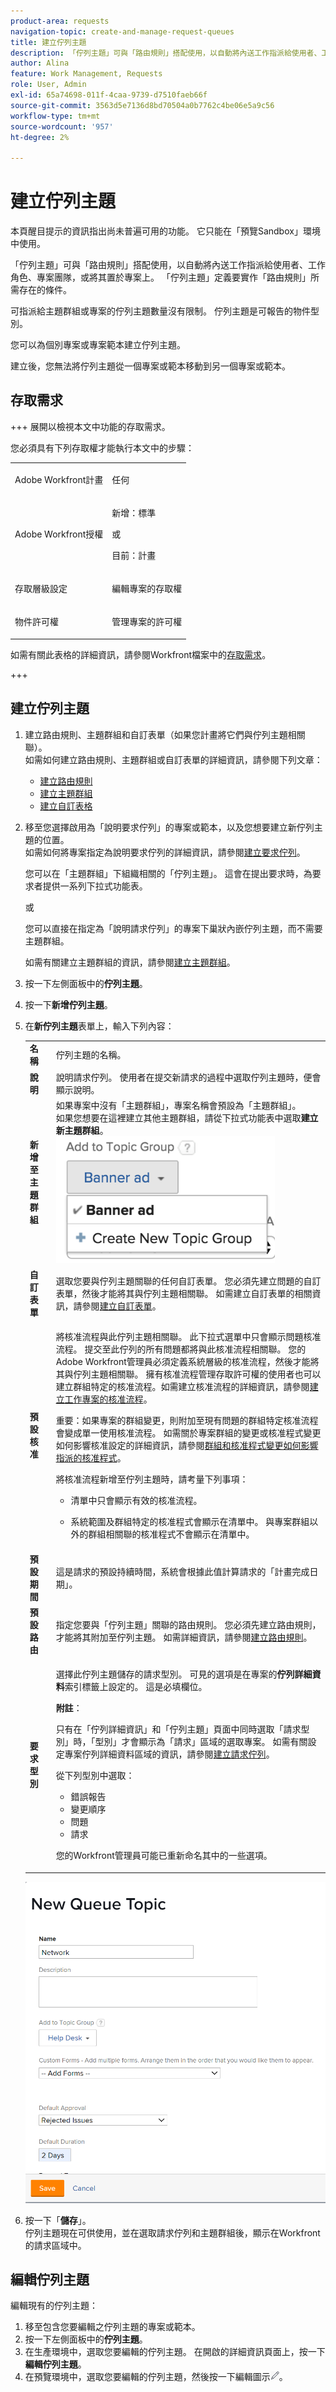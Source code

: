 ```yaml
---
product-area: requests
navigation-topic: create-and-manage-request-queues
title: 建立佇列主題
description: 「佇列主題」可與「路由規則」搭配使用，以自動將內送工作指派給使用者、工作角色、專案團隊，或將其置於專案上。 「佇列主題」定義要實作「路由規則」所需存在的條件。
author: Alina
feature: Work Management, Requests
role: User, Admin
exl-id: 65a74698-011f-4caa-9739-d7510faeb66f
source-git-commit: 3563d5e7136d8bd70504a0b7762c4be06e5a9c56
workflow-type: tm+mt
source-wordcount: '957'
ht-degree: 2%

---
```


# 建立佇列主題

<!-- Audited: 12/2023 -->

<span class="preview">本頁醒目提示的資訊指出尚未普遍可用的功能。 它只能在「預覽Sandbox」環境中使用。</span>

「佇列主題」可與「路由規則」搭配使用，以自動將內送工作指派給使用者、工作角色、專案團隊，或將其置於專案上。 「佇列主題」定義要實作「路由規則」所需存在的條件。

可指派給主題群組或專案的佇列主題數量沒有限制。 佇列主題是可報告的物件型別。

您可以為個別專案或專案範本建立佇列主題。

建立後，您無法將佇列主題從一個專案或範本移動到另一個專案或範本。

## 存取需求

+++ 展開以檢視本文中功能的存取需求。

<!--drafted - replace table with P&P:

<table style="table-layout:auto"> 
 <col> 
 <col> 
 <tbody> 
  <tr> 
   <td role="rowheader">Adobe Workfront plan*</td> 
   <td> <p>Any </p> </td> 
  </tr> 
  <tr> 
   <td role="rowheader">Adobe Workfront license*</td> 
   <td> <p>Current license: Standard </p> 
   Or
   <p>Legacy license: Plan </p> </td> 
  </tr> 
  <tr> 
   <td role="rowheader">Access level configurations*</td> 
   <td> <p>Edit access to Projects</p> <p>Note: If you still don't have access, ask your Workfront administrator if they set additional restrictions in your access level. For information on how a Workfront administrator can modify your access level, see <a href="../../../administration-and-setup/add-users/configure-and-grant-access/create-modify-access-levels.md" class="MCXref xref">Create or modify custom access levels</a>.</p> </td> 
  </tr> 
  <tr> 
   <td role="rowheader">Object permissions</td> 
   <td> <p> Manage permissions to the project</p> <p>For information on requesting additional access, see <a href="../../../workfront-basics/grant-and-request-access-to-objects/request-access.md" class="MCXref xref">Request access to objects </a>.</p> </td> 
  </tr> 
 </tbody> 
</table>
-->

您必須具有下列存取權才能執行本文中的步驟：

<table style="table-layout:auto"> 
 <col> 
 <col> 
 <tbody> 
  <tr> 
   <td role="rowheader">Adobe Workfront計畫</td> 
   <td> <p>任何 </p> </td> 
  </tr> 
  <tr> 
   <td role="rowheader">Adobe Workfront授權</td> 
   <td>
    <p>新增：標準</p>
    <p>或</p>
    <p>目前：計畫</p></td>  
  </tr> 
  <tr> 
   <td role="rowheader">存取層級設定</td> 
   <td> <p>編輯專案的存取權</p> </td> 
  </tr> 
  <tr> 
   <td role="rowheader">物件許可權</td> 
   <td> <p> 管理專案的許可權</p> </td> 
  </tr> 
 </tbody> 
</table>

如需有關此表格的詳細資訊，請參閱Workfront檔案中的[存取需求](/help/quicksilver/administration-and-setup/add-users/access-levels-and-object-permissions/access-level-requirements-in-documentation.md)。

+++

## 建立佇列主題

1. 建立路由規則、主題群組和自訂表單（如果您計畫將它們與佇列主題相關聯）。\
   如需如何建立路由規則、主題群組或自訂表單的詳細資訊，請參閱下列文章：

   * [建立路由規則](../../../manage-work/requests/create-and-manage-request-queues/create-routing-rules.md)
   * [建立主題群組](../../../manage-work/requests/create-and-manage-request-queues/create-topic-groups.md)
   * [建立自訂表格](/help/quicksilver/administration-and-setup/customize-workfront/create-manage-custom-forms/form-designer/design-a-form/design-a-form.md)

1. 移至您選擇啟用為「說明要求佇列」的專案或範本，以及您想要建立新佇列主題的位置。\
   如需如何將專案指定為說明要求佇列的詳細資訊，請參閱[建立要求佇列](../../../manage-work/requests/create-and-manage-request-queues/create-request-queue.md)。

   您可以在「主題群組」下組織相關的「佇列主題」。 這會在提出要求時，為要求者提供一系列下拉式功能表。

   或

   您可以直接在指定為「說明請求佇列」的專案下巢狀內嵌佇列主題，而不需要主題群組。

   如需有關建立主題群組的資訊，請參閱[建立主題群組](../../../manage-work/requests/create-and-manage-request-queues/create-topic-groups.md)。

1. 按一下左側面板中的&#x200B;**佇列主題**。
1. 按一下&#x200B;**新增佇列主題**。
1. 在&#x200B;**新佇列主題**&#x200B;表單上，輸入下列內容：

   <table style="table-layout:auto"> 
    <col> 
    <col> 
    <tbody> 
     <tr> 
      <td role="rowheader"><strong>名稱</strong> </td> 
      <td> 佇列主題的名稱。</td> 
     </tr> 
     <tr> 
      <td role="rowheader"><strong>說明</strong> </td> 
      <td>說明請求佇列。 使用者在提交新請求的過程中選取佇列主題時，便會顯示說明。 </td> 
     </tr> 
     <tr> 
      <td role="rowheader"><strong>新增至主題群組</strong> </td> 
      <td> 如果專案中沒有「主題群組」，專案名稱會預設為「主題群組」。<br>如果您想要在這裡建立其他主題群組，請從下拉式功能表中選取<strong>建立新主題群組</strong>。<br><img src="assets/create-new-topic-group-within-queue-topic-350x203.png" alt="create_new_topic_group_within_queue_topic.png" style="width: 350;height: 203;"></td> 
     </tr> 
     <tr> 
      <td role="rowheader"><strong>自訂表單</strong> </td> 
      <td>選取您要與佇列主題關聯的任何自訂表單。 您必須先建立問題的自訂表單，然後才能將其與佇列主題相關聯。 如需建立自訂表單的相關資訊，請參閱<a href="/help/quicksilver/administration-and-setup/customize-workfront/create-manage-custom-forms/form-designer/design-a-form/design-a-form.md">建立自訂表單</a>。</td> 
     </tr> 
     <tr> 
      <td role="rowheader"><strong>預設核准</strong></td> 
      <td> <p>將核准流程與此佇列主題相關聯。 此下拉式選單中只會顯示問題核准流程。 提交至此佇列的所有問題都將與此核准流程相關聯。 您的Adobe Workfront管理員必須定義系統層級的核准流程，然後才能將其與佇列主題相關聯。 <span>擁有核准流程管理存取許可權的使用者也可以建立群組特定的核准流程。</span>如需建立核准流程的詳細資訊，請參閱<a href="../../../administration-and-setup/customize-workfront/configure-approval-milestone-processes/create-approval-processes.md" class="MCXref xref">建立工作專案的核准流程</a>。<br></p> 
       <div> 
        <p>重要：如果專案的群組變更，則附加至現有問題的群組特定核准流程會變成單一使用核准流程。 如需關於專案群組的變更或核准程式變更如何影響核准設定的詳細資訊，請參閱<a href="../../../administration-and-setup/customize-workfront/configure-approval-milestone-processes/how-changes-affect-group-approvals.md" class="MCXref xref">群組和核准程式變更如何影響指派的核准程式</a>。</p> 
        <p>將核准流程新增至佇列主題時，請考量下列事項： </p> 
        <ul style="list-style-type: circle;"> 
         <li>清單中只會顯示有效的核准流程。 </li> 
         <li> <p>系統範圍及群組特定的核准程式會顯示在清單中。 與專案群組以外的群組相關聯的核准程式不會顯示在清單中。</p> </li> 
        </ul> 
       </div> </td> 
     </tr> 
     <tr> 
      <td role="rowheader"><strong>預設期間</strong> </td> 
      <td>這是請求的預設持續時間，系統會根據此值計算請求的「計畫完成日期」。</td> 
     </tr> 
     <tr> 
      <td role="rowheader"><strong>預設路由</strong> </td> 
      <td>指定您要與「佇列主題」關聯的路由規則。 您必須先建立路由規則，才能將其附加至佇列主題。 如需詳細資訊，請參閱<a href="../../../manage-work/requests/create-and-manage-request-queues/create-routing-rules.md">建立路由規則</a>。 </td> 
     </tr> 
     <tr> 
      <td role="rowheader"><strong>要求型別</strong> </td> 
      <td> <p>選擇此佇列主題儲存的請求型別。 可見的選項是在專案的<strong>佇列詳細資料</strong>索引標籤上設定的。 這是必填欄位。 </p> 
       <p><b>附註</b>：</p>
      <p>只有在「佇列詳細資訊」和「佇列主題」頁面中同時選取「請求型別」時，「型別」才會顯示為「請求」區域的選取專案。 如需有關設定專案佇列詳細資料區域的資訊，請參閱<a href="../../../manage-work/requests/create-and-manage-request-queues/create-request-queue.md" class="MCXref xref">建立請求佇列</a>。 </p> <p>從下列型別中選取：</p> 
       <ul> 
        <li>錯誤報告</li> 
        <li>變更順序</li> 
        <li>問題</li> 
        <li>請求</li> 
       </ul> <p>您的Workfront管理員可能已重新命名其中的一些選項。 </p> </td> 
     </tr> 
    </tbody> 
   </table>

   ![新佇列主題方塊](assets/new-queue-topic-box.png)

1. 按一下「**儲存**」。\
   佇列主題現在可供使用，並在選取請求佇列和主題群組後，顯示在Workfront的請求區域中。

## 編輯佇列主題

編輯現有的佇列主題：

1. 移至包含您要編輯之佇列主題的專案或範本。
1. 按一下左側面板中的&#x200B;**佇列主題**。
1. 在生產環境中，選取您要編輯的佇列主題。 在開啟的詳細資訊頁面上，按一下&#x200B;**編輯佇列主題**。
1. <span class="preview">在預覽環境中，選取您要編輯的佇列主題，然後按一下編輯圖示![編輯圖示](assets/edit-icon.png)。</span>

